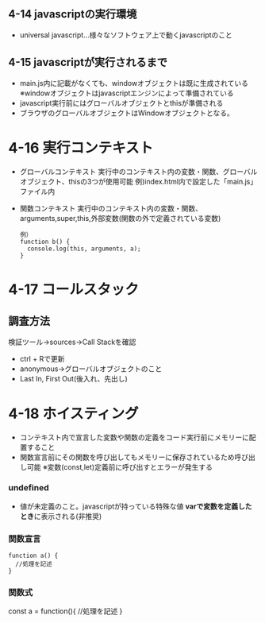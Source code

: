 ## 4-14 javascriptの実行環境
- universal javascript…様々なソフトウェア上で動くjavascriptのこと

## 4-15 javascriptが実行されるまで
- main.js内に記載がなくても、windowオブジェクトは既に生成されている
  ※windowオブジェクトはjavascriptエンジンによって準備されている
- javascript実行前にはグローバルオブジェクトとthisが準備される
- ブラウザのグローバルオブジェクトはWindowオブジェクトとなる。

# 4-16 実行コンテキスト

- グローバルコンテキスト
  実行中のコンテキスト内の変数・関数、グローバルオブジェクト、thisの3つが使用可能
  例)index.html内で設定した「main.js」ファイル内

- 関数コンテキスト
  実行中のコンテキスト内の変数・関数、arguments,super,this,外部変数(関数の外で定義されている変数)
  
      例）
      function b() {
        console.log(this, arguments, a);
      }

# 4-17 コールスタック 
## 調査方法
検証ツール→sources→Call Stackを確認
- ctrl + Rで更新
- anonymous→グローバルオブジェクトのこと
- Last In, First Out(後入れ、先出し)

# 4-18 ホイスティング
- コンテキスト内で宣言した変数や関数の定義をコード実行前にメモリーに配置すること
- 関数宣言前にその関数を呼び出してもメモリーに保存されているため呼び出し可能
※変数(const,let)定義前に呼び出すとエラーが発生する
### undefined
- 値が未定義のこと。javascriptが持っている特殊な値
**varで変数を定義したとき**に表示される(非推奨)

### 関数宣言
    function a() {
      //処理を記述
    }

### 関数式
const a = function(){
  //処理を記述
}
